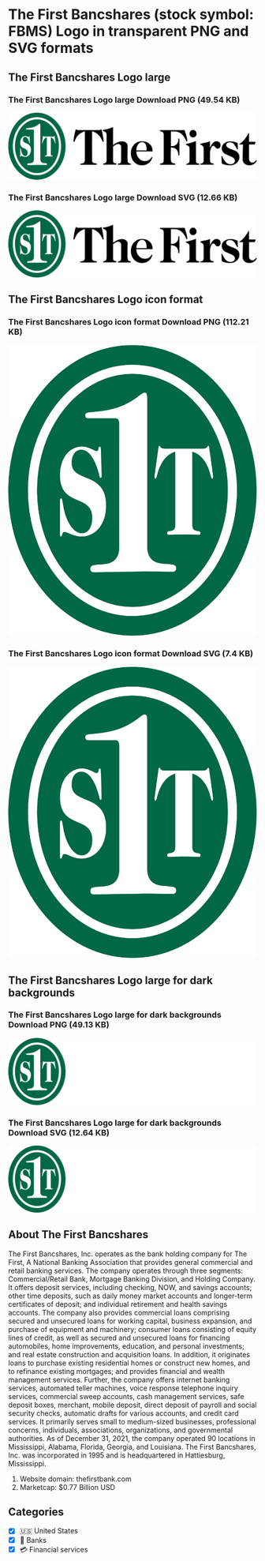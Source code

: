 # The First Bancshares (stock symbol: FBMS) Logo in transparent PNG and SVG formats

## The First Bancshares Logo large

### The First Bancshares Logo large Download PNG (49.54 KB)

![The First Bancshares Logo large Download PNG (49.54 KB)](/img/orig/FBMS_BIG-84b1050e.png)

### The First Bancshares Logo large Download SVG (12.66 KB)

![The First Bancshares Logo large Download SVG (12.66 KB)](/img/orig/FBMS_BIG-79724587.svg)

## The First Bancshares Logo icon format

### The First Bancshares Logo icon format Download PNG (112.21 KB)

![The First Bancshares Logo icon format Download PNG (112.21 KB)](/img/orig/FBMS-01c31550.png)

### The First Bancshares Logo icon format Download SVG (7.4 KB)

![The First Bancshares Logo icon format Download SVG (7.4 KB)](/img/orig/FBMS-c8a4d960.svg)

## The First Bancshares Logo large for dark backgrounds

### The First Bancshares Logo large for dark backgrounds Download PNG (49.13 KB)

![The First Bancshares Logo large for dark backgrounds Download PNG (49.13 KB)](/img/orig/FBMS_BIG.D-420d5f1a.png)

### The First Bancshares Logo large for dark backgrounds Download SVG (12.64 KB)

![The First Bancshares Logo large for dark backgrounds Download SVG (12.64 KB)](/img/orig/FBMS_BIG.D-95c6e7a0.svg)

## About The First Bancshares

The First Bancshares, Inc. operates as the bank holding company for The First, A National Banking Association that provides general commercial and retail banking services. The company operates through three segments: Commercial/Retail Bank, Mortgage Banking Division, and Holding Company. It offers deposit services, including checking, NOW, and savings accounts; other time deposits, such as daily money market accounts and longer-term certificates of deposit; and individual retirement and health savings accounts. The company also provides commercial loans comprising secured and unsecured loans for working capital, business expansion, and purchase of equipment and machinery; consumer loans consisting of equity lines of credit, as well as secured and unsecured loans for financing automobiles, home improvements, education, and personal investments; and real estate construction and acquisition loans. In addition, it originates loans to purchase existing residential homes or construct new homes, and to refinance existing mortgages; and provides financial and wealth management services. Further, the company offers internet banking services, automated teller machines, voice response telephone inquiry services, commercial sweep accounts, cash management services, safe deposit boxes, merchant, mobile deposit, direct deposit of payroll and social security checks, automatic drafts for various accounts, and credit card services. It primarily serves small to medium-sized businesses, professional concerns, individuals, associations, organizations, and governmental authorities. As of December 31, 2021, the company operated 90 locations in Mississippi, Alabama, Florida, Georgia, and Louisiana. The First Bancshares, Inc. was incorporated in 1995 and is headquartered in Hattiesburg, Mississippi.

1. Website domain: thefirstbank.com
2. Marketcap: $0.77 Billion USD


## Categories
- [x] 🇺🇸 United States
- [x] 🏦 Banks
- [x] 💳 Financial services
